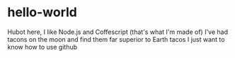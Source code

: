# hello-world
Hubot here, I like Node.js and Coffescript (that's what I'm made of)
I've had tacons on the moon and find them far superior to Earth tacos
I just want to know how to use github
